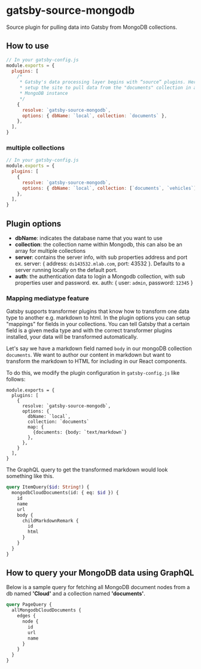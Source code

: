# gatsby-source-mongodb

Source plugin for pulling data into Gatsby from MongoDB collections.

## How to use

```javascript
// In your gatsby-config.js
module.exports = {
  plugins: [
    /*
     * Gatsby's data processing layer begins with “source” plugins. Here we
     * setup the site to pull data from the "documents" collection in a local
     * MongoDB instance
     */
    {
      resolve: `gatsby-source-mongodb`,
      options: { dbName: `local`, collection: `documents` },
    },
  ],
}
```

### multiple collections

```javascript
// In your gatsby-config.js
module.exports = {
  plugins: [
    {
      resolve: `gatsby-source-mongodb`,
      options: { dbName: `local`, collection: [`documents`, `vehicles`] },
    },
  ],
}
```

## Plugin options

* **dbName**: indicates the database name that you want to use
* **collection**: the collection name within Mongodb, this can also be an array for multiple collections
* **server**: contains the server info, with sub properties address and port ex. server: { address: `ds143532.mlab.com`, port: 43532 }. Defaults to a server running locally on the default port.
* **auth**: the authentication data to login a Mongodb collection, with sub properties user and password. ex. auth: { user: `admin`, password: `12345` }

### Mapping mediatype feature

Gatsby supports transformer plugins that know how to transform one data type to another e.g. markdown to html. In the plugin options you can setup "mappings" for fields in your collections. You can tell Gatsby that a certain field is a given media type and with the correct transformer plugins installed, your data will be transformed automatically.

Let's say we have a markdown field named `body` in our mongoDB collection `documents`. We want to author our content in markdown but want to transform the markdown to HTML for including in our React components.

To do this, we modify the plugin configuration in `gatsby-config.js` like follows:

```javascript{8-10}
module.exports = {
  plugins: [
    {
      resolve: `gatsby-source-mongodb`,
      options: {
        dbName: `local`,
        collection: `documents`
        map: {
          {documents: {body: `text/markdown`}
        },
      },
    }
  ],
}
```

The GraphQL query to get the transformed markdown would look something like this.

```graphql
query ItemQuery($id: String!) {
  mongodbCloudDocuments(id: { eq: $id }) {
    id
    name
    url
    body {
      childMarkdownRemark {
        id
        html
      }
    }
  }
}
```

## How to query your MongoDB data using GraphQL

Below is a sample query for fetching all MongoDB document nodes from a db named **'Cloud'** and a collection named **'documents'**.

```graphql
query PageQuery {
  allMongodbCloudDocuments {
    edges {
      node {
        id
        url
        name
      }
    }
  }
}
```
